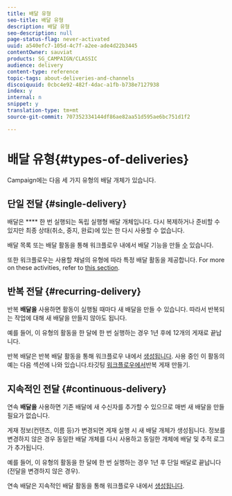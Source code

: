 ```yaml
---
title: 배달 유형
seo-title: 배달 유형
description: 배달 유형
seo-description: null
page-status-flag: never-activated
uuid: a540efc7-105d-4c7f-a2ee-ade4d22b3445
contentOwner: sauviat
products: SG_CAMPAIGN/CLASSIC
audience: delivery
content-type: reference
topic-tags: about-deliveries-and-channels
discoiquuid: 0cbc4e92-482f-4dac-a1fb-b738e7127938
index: y
internal: n
snippet: y
translation-type: tm+mt
source-git-commit: 707352334144df86ae82aa51d595ae6bc751d1f2

---
```



# 배달 유형{#types-of-deliveries}

Campaign에는 다음 세 가지 유형의 배달 개체가 있습니다.

## 단일 전달 {#single-delivery}

배달은 **** 한 번 실행되는 독립 실행형 배달 개체입니다. 다시 복제하거나 준비할 수 있지만 최종 상태(취소, 중지, 완료)에 있는 한 다시 사용할 수 없습니다.

배달 목록 또는 배달 활동을 통해 워크플로우 내에서 배달 기능을 만들 [수](../../workflow/using/delivery.md) 있습니다.

또한 워크플로우는 사용할 채널의 유형에 따라 특정 배달 활동을 제공합니다. For more on these activities, refer to [this section](../../workflow/using/cross-channel-deliveries.md).

## 반복 전달 {#recurring-delivery}

반복 **배달을** 사용하면 활동이 실행될 때마다 새 배달을 만들 수 있습니다. 따라서 반복되는 작업에 대해 새 배달을 만들지 않아도 됩니다.

예를 들어, 이 유형의 활동을 한 달에 한 번 실행하는 경우 1년 후에 12개의 게재로 끝납니다.

반복 배달은 반복 배달 활동을 통해 워크플로우 내에서 [생성됩니다](../../workflow/using/recurring-delivery.md). 사용 중인 이 활동의 예는 다음 섹션에 나와 있습니다.타깃팅 [워크플로우에서](../../workflow/using/sending-a-birthday-email.md#creating-a-recurring-delivery-in-a-targeting-workflow)반복 게재 만들기.

## 지속적인 전달 {#continuous-delivery}

연속 **배달을** 사용하면 기존 배달에 새 수신자를 추가할 수 있으므로 매번 새 배달을 만들 필요가 없습니다.

게재 정보(컨텐츠, 이름 등)가 변경되면 게재 실행 시 새 배달 개체가 생성됩니다. 정보를 변경하지 않은 경우 동일한 배달 개체를 다시 사용하고 동일한 개체에 배달 및 추적 로그가 추가됩니다.

예를 들어, 이 유형의 활동을 한 달에 한 번 실행하는 경우 1년 후 단일 배달로 끝납니다(전달을 변경하지 않은 경우).

연속 배달은 지속적인 배달 활동을 통해 워크플로우 내에서 [생성됩니다](../../workflow/using/continuous-delivery.md).
